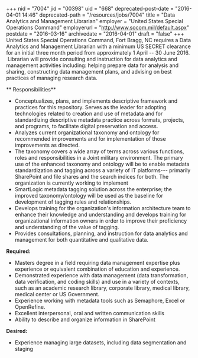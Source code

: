 +++
nid = "7004"
jid = "00398"
uid = "668"
deprecated-post-date = "2016-04-01 14:46"
deprecated-path = "/resources/jobs/7004"
title = "Data Analytics and Management Librarian"
employer = "United States Special Operations Command"
employerurl = "http://www.socom.mil/default.aspx"
postdate = "2016-03-16"
archivedate = "2016-04-01"
draft = "false"
+++
United States Special Operations Command, Fort Bragg, NC requires a Data
Analytics and Management Librarian with a minimum US SECRET clearance
for an initial three month period from approximately 1 April -- 30 June
2016.  Librarian will provide consulting and instruction for data
analytics and management activities including: helping prepare data for
analysis and sharing, constructing data management plans, and advising
on best practices of managing research data.   

**
Responsibilities**

-   Conceptualizes, plans, and implements descriptive framework and
    practices for this repository. Serves as the leader for adopting
    technologies related to creation and use of metadata and for
    standardizing descriptive metadata practice across formats,
    projects, and programs, to facilitate digital preservation and
    access.  
-   Analyzes current organizational taxonomy and ontology for
    recommended improvements and for implementation of those
    improvements as directed. 
-   The taxonomy covers a wide array of terms across various functions,
    roles and responsibilities in a Joint military environment. The
    primary use of the enhanced taxonomy and ontology will be to enable
    metadata standardization and tagging across a variety of IT
    platforms--- primarily SharePoint and file shares and the search
    indices for both. The organization is currently working to
    implement 
-   SmartLogic metadata tagging solution across the enterprise; the
    improved taxonomy/ontology will be used as the baseline for
    development of tagging rules and relationships.
-   Develops training for the organization's information architecture
    team to enhance their knowledge and understanding and develops
    training for organizational information owners in order to improve
    their proficiency and understanding of the value of tagging.
-   Provides consultations, planning, and instruction for data analytics
    and management for both quantitative and qualitative data.
  
**Required:**

-   Masters degree in a field requiring data management expertise plus
    experience or equivalent combination of education and experience.
-   Demonstrated experience with data management (data transformation,
    data verification, and coding skills) and use in a variety of
    contexts, such as an academic research library, corporate library,
    medical library, medical center or US Government.
-   Experience working with metadata tools such as Semaphore, Excel or
    OpenRefine. 
-   Excellent interpersonal, oral and written communication skills
-   Ability to describe and organize information in SharePoint

**Desired:**

-   Experience managing large datasets, including data segmentation and
    staging
